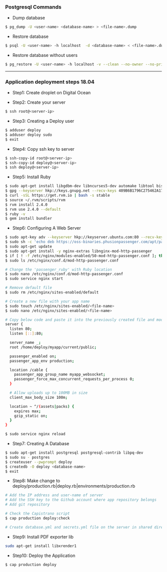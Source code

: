 ### Postgresql Commands

* Dump database
```bash
$ pg_dump -U <user-name> <database-name> > <file-name>.dump
```
* Restore database
```bash
$ psql -U <user-name> -h localhost  -d <database-name> < <file-name>.dump
```

* Restore database without users
```bash
$ pg_restore -U <user-name> -h localhost -v --clean --no-owner --no-privileges --dbname <database-name> < <file-name>.dump
```

***

### Application deployment steps 18.04

* Step1: Create droplet on Digital Ocean

* Step2: Create your server
```bash
$ ssh root@<server-ip>
```

* Step3: Creating a Deploy user
```bash
$ adduser deploy
$ adduser deploy sudo
$ exit
```

* Step4: Copy ssh key to server
```bash
$ ssh-copy-id root@<server-ip>
$ ssh-copy-id deploy@<server-ip>
$ ssh deploy@<server-ip>
```

* Step5: Install Ruby
```bash
$ sudo apt-get install libgdbm-dev libncurses5-dev automake libtool bison libffi-dev
$ gpg --keyserver hkp://keys.gnupg.net --recv-keys 409B6B1796C275462A1703113804BB82D39DC0E3 7D2BAF1CF37B13E2069D6956105BD0E739499BDB
$ curl -sSL https://get.rvm.io | bash -s stable
$ source ~/.rvm/scripts/rvm
$ rvm install 2.4.0
$ rvm use 2.4.0 --default
$ ruby -v
$ gem install bundler
```

* Step6: Configuring A Web Server
```bash
$ sudo apt-key adv --keyserver hkp://keyserver.ubuntu.com:80 --recv-keys 561F9B9CAC40B2F7
$ sudo sh -c 'echo deb https://oss-binaries.phusionpassenger.com/apt/passenger bionic main > /etc/apt/sources.list.d/passenger.list'
$ sudo apt-get update
$ sudo apt-get install -y nginx-extras libnginx-mod-http-passenger
$ if [ ! -f /etc/nginx/modules-enabled/50-mod-http-passenger.conf ]; then sudo ln -s /usr/share/nginx/modules-available/mod-http-passenger.load /etc/nginx/modules-enabled/50-mod-http-passenger.conf ; fi
$ sudo ls /etc/nginx/conf.d/mod-http-passenger.conf

# Change the 'passenger_ruby' with Ruby location
$ sudo nano /etc/nginx/conf.d/mod-http-passenger.conf
$ sudo service nginx start

# Remove default file
$ sudo rm /etc/nginx/sites-enabled/default

# Create a new file with your app name
$ sudo touch /etc/nginx/sites-enabled/<file-name>
$ sudo nano /etc/nginx/sites-enabled/<file-name>

# Copy below code and paste it into the previously created file and modify.
server {
  listen 80;
  listen [::]:80;

  server_name _;
  root /home/deploy/myapp/current/public;

  passenger_enabled on;
  passenger_app_env production;

  location /cable {
    passenger_app_group_name myapp_websocket;
    passenger_force_max_concurrent_requests_per_process 0;
  }

  # Allow uploads up to 100MB in size
  client_max_body_size 100m;

  location ~ ^/(assets|packs) {
    expires max;
    gzip_static on;
  }
}

$ sudo service nginx reload

```

* Step7: Creating A Database
```bash
$ sudo apt-get install postgresql postgresql-contrib libpq-dev
$ sudo su - postgres
$ createuser --pwprompt deploy
$ createdb -O deploy <database-name>
$ exit
```

* Step8: Make change to deploy/production.rb|deploy.rb|environments/production.rb
```bash
# Add the IP address and user-name of server
# Add the SSH key to the Github account where app repository belongs
# Add git repository

# Check the Capistrano script
$ cap production deploy:check

# Create database.yml and secrets.yml file on the server in shared directory
```
* Step9: Install PDF exporter lib
```bash
sudo apt-get install libxrender1
```

* Step10: Deploy the Application
```bash
$ cap production deploy
```
